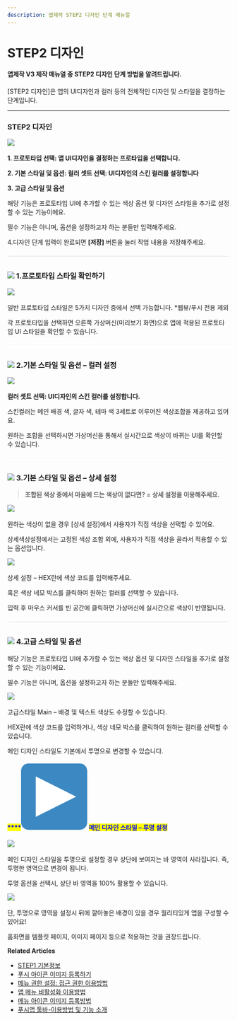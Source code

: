 ```yaml
---
description: 앱제작 STEP2 디자인 단계 매뉴얼
---
```


# STEP2 디자인

#### 앱제작 V3 제작 매뉴얼 중 STEP2 디자인 단계 방법을 알려드립니다.

\[STEP2 디자인]은 앱의 UI디자인과 컬러 등의 전체적인 디자인 및 스타일을 결정하는 단계입니다.

****

### **STEP2 디자인**

![](https://wp.swing2app.co.kr/wp-content/uploads/2022/06/%EA%B0%80%EC%9D%B4%EB%93%9C2.png)

**1. 프로토타입 선택: 앱 UI디자인을 결정하는 프로타입을 선택합니다.**

**2. 기본 스타일 및 옵션: 컬러 셋트 선택: UI디자인의 스킨 컬러를 설정합니다**

**3. 고급 스타일 및 옵션**

해당 기능은 프로토타입 UI에 추가할 수 있는 색상 옵션 및 디자인 스타일을 추가로 설정할 수 있는 기능이에요.

필수 기능은 아니며, 옵션을 설정하고자 하는 분들만 입력해주세요.

4.디자인 단계 입력이 완료되면 **\[저장]** 버튼을 눌러 작업 내용을 저장해주세요.&#x20;

![](../../.gitbook/assets/수평성.PNG)

### ![](https://wp.swing2app.co.kr/wp-content/uploads/2018/09/%EB%8B%A8%EB%9D%BD1-1.png) 1.**프로토타입 스타일 확인하기**

![](https://wp.swing2app.co.kr/wp-content/uploads/2022/07/%EB%85%B9%ED%99%94\_2022\_07\_01\_14\_50\_40\_340.gif)

일반 프로토타입 스타일은 5가지 디자인 중에서 선택 가능합니다. \*웹뷰/푸시 전용 제외

각 프로토타입을 선택하면 오른쪽 가상머신(미리보기 화면)으로 앱에 적용된 프로토타입 UI 스타일을 확인할 수 있습니다.

![](../../.gitbook/assets/수평성.PNG)

### ![](https://wp.swing2app.co.kr/wp-content/uploads/2018/09/%EB%8B%A8%EB%9D%BD1-1.png) **2.기본 스타일 및 옵션 – 컬러 설정**

![](https://wp.swing2app.co.kr/wp-content/uploads/2022/07/%EB%85%B9%ED%99%94\_2022\_07\_01\_14\_52\_49\_797.gif)

**컬러 셋트 선택: UI디자인의 스킨 컬러를 설정합니다.**

스킨컬러는 메인 배경 색, 글자 색, 테마 색 3세트로 이루어진 색상조합을 제공하고 있어요.

원하는 조합을 선택하시면 가상머신을 통해서 실시간으로 색상이 바뀌는 UI를 확인할 수 있습니다.

![](../../.gitbook/assets/수평성.PNG)

### ![](https://wp.swing2app.co.kr/wp-content/uploads/2018/09/%EB%8B%A8%EB%9D%BD1-1.png) **3.기본 스타일 및 옵션 – 상세 설정**

> **조합된 색상 중에서 마음에 드는 색상이 없다면? = 상세 설정을 이용해주세요.**

![](https://wp.swing2app.co.kr/wp-content/uploads/2022/06/%EA%B0%80%EC%9D%B4%EB%93%9C2-2.png)

원하는 색상이 없을 경우 \[상세 설정]에서 사용자가 직접 색상을 선택할 수 있어요.

상세색상설정에서는 고정된 색상 조합 외에, 사용자가 직접 색상을 골라서 적용할 수 있는 옵션입니다.

![](https://wp.swing2app.co.kr/wp-content/uploads/2022/07/%EC%83%81%EC%84%B8%EC%84%A4%EC%A0%95%EC%83%89%EC%83%81.gif)

상세 설정 – HEX란에 색상 코드를 입력해주세요. &#x20;

혹은 색상 네모 박스를 클릭하여 원하는 컬러를 선택할 수 있습니다.

입력 후 마우스 커서를 빈 공간에 클릭하면 가상머신에 실시간으로 색상이 반영됩니다.

![](../../.gitbook/assets/수평성.PNG)

### ![](https://wp.swing2app.co.kr/wp-content/uploads/2018/09/%EB%8B%A8%EB%9D%BD1-1.png) **4.고급 스타일 및 옵션**

해당 기능은 프로토타입 UI에 추가할 수 있는 색상 옵션 및 디자인 스타일을 추가로 설정할 수 있는 기능이에요.

필수 기능은 아니며, 옵션을 설정하고자 하는 분들만 입력해주세요.

![](https://wp.swing2app.co.kr/wp-content/uploads/2022/07/%EA%B3%A0%EA%B8%89%EC%8A%A4%ED%83%80%EC%9D%BC%EC%83%89%EC%83%81.gif)

고급스타일 Main – 배경 및 텍스트 색상도 수정할 수 있습니다.

HEX란에 색상 코드를 입력하거나, 색상 네모 박스를 클릭하여 원하는 컬러를 선택할 수 있습니다.

메인 디자인 스타일도 기본에서 투명으로 변경할 수 있습니다.



#### <mark style="color:blue;">****</mark><img src="../../.gitbook/assets/image.png" alt="" data-size="line"> <mark style="color:blue;">**메인 디자인 스타일 – 투명 설정**</mark>

![](https://wp.swing2app.co.kr/wp-content/uploads/2022/07/%EB%94%94%EC%9E%90%EC%9D%B81.png)

메인 디자인 스타일을 투명으로 설정할 경우 상단에 보여지는 바 영역이 사라집니다. 즉, 투명한 영역으로 변경이 됩니다.

투명 옵션을 선택시, 상단 바 영역을 100%  활용할 수 있습니다.



![](https://wp.swing2app.co.kr/wp-content/uploads/2022/07/%EB%94%94%EC%9E%90%EC%9D%B82-1.png)

단, 투명으로 영역을 설정시 뒤에 깔아놓은 배경이 있을 경우 퀄리티있게 앱을 구성할 수 있어요!

홈화면을 템플릿 페이지, 이미지 페이지 등으로 적용하는 것을 권장드립니다.





**Related Articles**

* [STEP1 기본정보](https://wp.swing2app.co.kr/documentation/v3manual/step1-basic/)
* [푸시 아이콘 이미지 등록하기](https://wp.swing2app.co.kr/documentation/appmanage/pushmember/pushicon/)
* [메뉴 권한 설정: 접근 권한 이용방법](https://wp.swing2app.co.kr/documentation/v3manual/permission-setting/)
* [앱 메뉴 비활성화 이용방법](https://wp.swing2app.co.kr/documentation/v3manual/menu-hiding/)
* [메뉴 아이콘 이미지 등록방법](https://wp.swing2app.co.kr/documentation/v3manual/icon/)
* [푸시앱 툴바-이용방법 및 기능 소개](https://wp.swing2app.co.kr/documentation/v3manual/pushapp-toolbar/)
